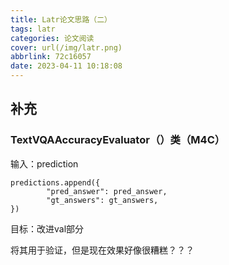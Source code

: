 ```yaml
---
title: Latr论文思路（二）
tags: latr
categories: 论文阅读
cover: url(/img/latr.png)
abbrlink: 72c16057
date: 2023-04-11 10:18:08
---
```


## 补充

### TextVQAAccuracyEvaluator（）类（M4C）

输入：prediction

```
predictions.append({
        "pred_answer": pred_answer,
        "gt_answers": gt_answers,
})
```

目标：改进val部分

将其用于验证，但是现在效果好像很糟糕？？？

